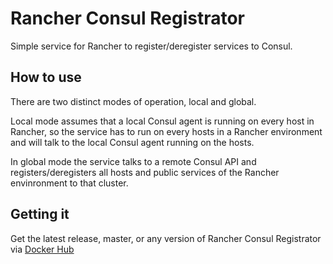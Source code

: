 # Rancher Consul Registrator

Simple service for Rancher to register/deregister services to Consul.

## How to use

There are two distinct modes of operation, local and global.

Local mode assumes that a local Consul agent is running on every host in Rancher, so the service has to run on every hosts in a Rancher environment and will talk to the local Consul agent running on the hosts.

In global mode the service talks to a remote Consul API and registers/deregisters all hosts and public services of the Rancher envinronment to that cluster.

## Getting it

Get the latest release, master, or any version of Rancher Consul Registrator via [Docker Hub](https://registry.hub.docker.com/u/waynz0r/rancher-consul-registrator/)
